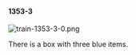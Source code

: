 #### 1353-3
![train-1353-3-0.png](https://github.com/lil-lab/nlvr/raw/master/nlvr/train/images/66/train-1353-3-0.png "train-1353-3-0.png")

There is a box with three blue items.